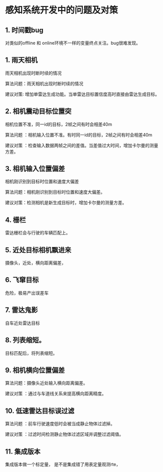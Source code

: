 # 感知系统开发中的问题及对策

## 1. 时间戳bug
对类似的offline 和 online环境不一样的变量终点关注。bug很难发现。

##	1. 雨天相机
雨天相机出现时断时续的情况

算法问题：雨天相机出现时断时续的情况

建议对策:  增加单雷达生成功能。当单雷达目标置信度高时直接由雷达生成目标。

##	2. 相机震动目标位置突
相机位置不准，同一id的目标，2帧之间有时会相差40m

算法问题 ：相机输入位置不准。有时同一id的目标，2帧之间有时会相差40m

建议对策 ：检查输入数据两帧之间的差值。当差值过大时间，增加卡尔曼的测量方差。

##	3. 相机输入位置偏差
相机刚识别到目标时位置和速度大偏差

算法问题：相机刚识别到目标时位置和速度大偏差。

建议对策：检测相机是新生成目标时，增加卡尔曼的测量方差。

##	4. 栅栏
雷达栅栏会与行驶的车辆匹配上。

##	5. 近处目标相机飘进来
摄像头，近处，横向距离偏差，

##	6. 飞窜目标
危险，极易产出误差车

##	7. 雷达鬼影
自车近处雷达目标

##	8. 列表缩短。
目标匹配后，将列表缩短。

##	9. 相机横向位置偏差
算法问题：摄像头近处输入横向距离偏差。

建议对策 ：通过与车道线关系来提高横向距离精度。

## 10. 低速雷达目标误过滤
算法问题 ：前车行驶速度低时会被当成静止物体过滤掉。

建议对策 ：过滤时间检测静止物体过滤区域并调整过滤阈值。

## 11. 集成版本
集成版本做一个标定量， 是不是集成错了用表定量观测rte，

